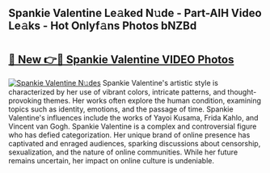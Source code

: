 ## Spankie Valentine Le𝚊ked N𝚞de - Part-AIH Video Le𝚊ks - Hot Onlyf𝚊ns Photos bNZBd

# <h2><a href="http://ab42738.deff.icu/?id=Spankie+Valentine">🔗 New 👉🔴 Spankie Valentine VIDEO Photos</a></h2>

[![Spankie Valentine N𝚞des](https://i.imgur.com/rIISA9y.gif)](http://ab42738.deff.icu/?id=Spankie+Valentine)
Spankie Valentine's artistic style is characterized by her use of vibrant colors, intricate patterns, and thought-provoking themes. Her works often explore the human condition, examining topics such as identity, emotions, and the passage of time. Spankie Valentine's influences include the works of Yayoi Kusama, Frida Kahlo, and Vincent van Gogh. Spankie Valentine is a complex and controversial figure who has defied categorization. Her unique brand of online presence has captivated and enraged audiences, sparking discussions about censorship, sexualization, and the nature of online communities. While her future remains uncertain, her impact on online culture is undeniable.
